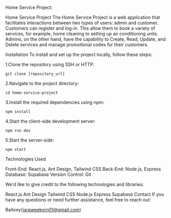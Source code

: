 Home Service Project:

Home Service Project
The Home Service Project is a web application that facilitates interactions between two types of users: admin and customer. 
Customers can register and log-in. This allow them to book a variety of services, for example, home cleaning to setting up air conditioning units. 
Admins, on the other hand, have the capability to Create, Read, Update, and Delete services and manage promotional codes for their customers.

Installation
To install and set up the project locally, follow these steps:

1.Clone the repository using SSH or HTTP:

    git clone [repository_url]

2.Navigate to the project directory:

    cd home-service-project
    
3.Install the required dependencies using npm:

    npm install

4.Start the client-side development server:

    npm run dev

5.Start the server-side:

    npm start

    
Technologies Used

Front-End: 
React.js, Ant Design, Tailwind CSS
Back-End: 
Node.js, Express
Database: 
Supabase
Version Control: 
Git


We'd like to give credit to the following technologies and libraries:

React.js
Ant Design
Tailwind CSS
Node.js
Express
Supabase
Contact
If you have any questions or need further assistance, feel free to reach out:

Baitoey(jaraweekorn01@gmail.com)
